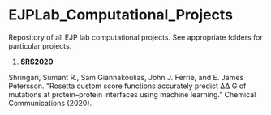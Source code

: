 # EJPLab_Computational_Projects
Repository of all EJP lab computational projects. See appropriate folders for particular projects.

1. __SRS2020__

Shringari, Sumant R., Sam Giannakoulias, John J. Ferrie, and E. James Petersson. "Rosetta custom score functions accurately predict ΔΔ G of mutations at protein–protein interfaces using machine learning." Chemical Communications (2020).
